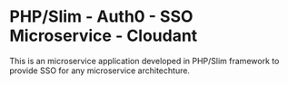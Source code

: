 # PHP/Slim - Auth0 - SSO Microservice - Cloudant

This is an microservice application developed in PHP/Slim framework to provide SSO for any microservice architechture.